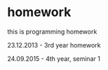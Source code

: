 homework
========

this is programming homework

23.12.2013 - 3rd year homework

24.09.2015 - 4th year, seminar 1